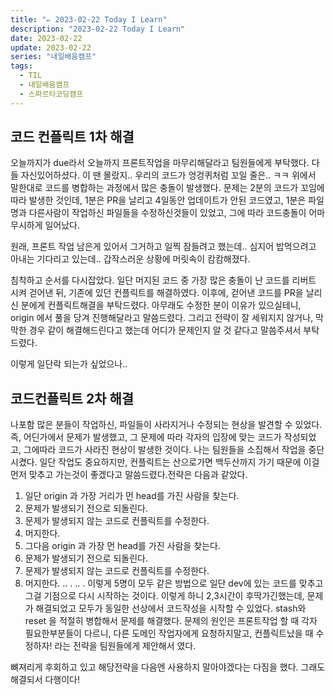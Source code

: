 ```yaml
---
title: "✏️ 2023-02-22 Today I Learn"
description: "2023-02-22 Today I Learn"
date: 2023-02-22
update: 2023-02-22
series: "내일배움캠프"
tags:
  - TIL
  - 내일배움캠프
  - 스파르타코딩캠프
---
```


## 코드 컨플릭트 1차 해결

오늘까지가 due라서 오늘까지 프론트작업을 마무리해달라고 팀원들에게 부탁했다. 다들 자신있어하셨다. 이 땐 몰랐지.. 우리의 코드가 엉겅퀴처럼 꼬일 줄은.. ㅋㅋ
위에서 말한대로 코드를 병합하는 과정에서 많은 충돌이 발생했다. 문제는 2분의 코드가 꼬임에 따라 발생한 것인데, 1분은 PR을 날리고 4일동안 업데이트가 안된 코드였고, 1분은 파일명과 다른사람이 작업하신 파일들을 수정하신것들이 있었고, 그에 따라 코드충돌이 어마무시하게 일어났다.

원래, 프론트 작업 남은게 있어서 그거하고 일찍 잠들려고 했는데.. 심지어 밥먹으려고 아내는 기다리고 있는데.. 갑작스러운 상황에 머릿속이 캄캄해졌다.

침착하고 순서를 다시잡았다. 일단 머지된 코드 중 가장 많은 충돌이 난 코드를 리버트 시켜 걷어낸 뒤, 기존에 있던 컨플릭트를 해결하였다. 이후에, 걷어낸 코드를 PR을 날리신 분에게 컨플릭트해결을 부탁드렸다. 아무래도 수정한 분이 이유가 있으실테니, origin 에서 풀을 당겨 진행해달라고 말씀드렸다. 그리고 전략이 잘 세워지지 않거나, 막막한 경우 같이 해결해드린다고 했는데 어디가 문제인지 알 것 같다고 말씀주셔서 부탁드렸다.

이렇게 일단락 되는가 싶었으나..

## 코드컨플릭트 2차 해결

나포함 많은 분들이 작업하신, 파일들이 사라지거나 수정되는 현상을 발견할 수 있었다. 즉, 어딘가에서 문제가 발생했고, 그 문제에 따라 각자의 입장에 맞는 코드가 작성되었고, 그에따라 코드가 사라진 현상이 발생한 것이다.
나는 팀원들을 소집해서 작업을 중단시켰다. 일단 작업도 중요하지만, 컨플릭트는 산으로가면 백두산까지 가기 때문에 이걸 먼저 맞추고 가는것이 좋겠다고 말씀드렸다.전략은 다음과 같았다.

1. 일단 origin 과 가장 거리가 먼 head를 가진 사람을 찾는다.
2. 문제가 발생되기 전으로 되돌린다.
3. 문제가 발생되지 않는 코드로 컨플릭트를 수정한다.
4. 머지한다.
5. 그다음 origin 과 가장 먼 head를 가진 사람을 찾는다.
6. 문제가 발생되기 전으로 되돌린다.
7. 문제가 발생되지 않는 코드로 컨플릭트를 수정한다.
8. 머지한다.
   ..
   .
   ..
   .
   이렇게 5명이 모두 같은 방법으로 일단 dev에 있는 코드를 맞추고 그걸 기점으로 다시 시작하는 것이다.
   이렇게 하니 2,3시간이 후딱가긴했는데, 문제가 해결되었고 모두가 동일한 선상에서 코드작성을 시작할 수 있었다.
   stash와 reset 을 적절히 병합해서 문제를 해결했다.
   문제의 원인은 프론트작업 할 때 각자 필요한부분들이 다르니, 다른 도메인 작업자에게 요청하지말고, 컨플릭트났을 때 수정하자! 라는 전략을 팀원들에게 제안해서 였다.

뼈져리게 후회하고 있고 해당전략을 다음엔 사용하지 말아야겠다는 다짐을 했다.
그래도 해결되서 다행이다!
